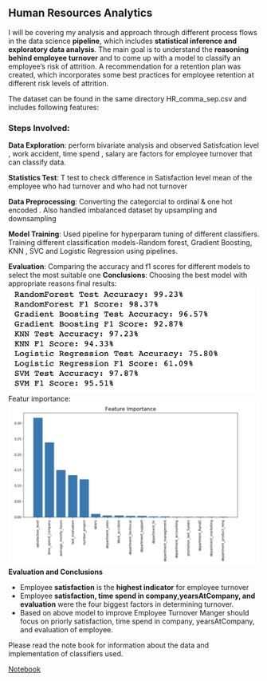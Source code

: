 ## Human Resources Analytics

I will be covering my analysis and approach through different process flows in the data science **pipeline**, which includes **statistical inference and exploratory data analysis**. The main goal is to understand the **reasoning behind employee turnover** and to come up with a model to classify an employee’s risk of attrition. A recommendation for a retention plan was created, which incorporates some best practices for employee retention at different risk levels of attrition.

The dataset can be found in the same directory HR_comma_sep.csv and includes following features:

### Steps Involved:

**Data Exploration**: perform bivariate analysis and observed Satisfcation level , work accident, time spend , salary are factors for employee turnover that can classify data.

**Statistics Test**: T test to check difference in Satisfaction level mean of the employee who had turnover and who had not turnover

**Data Preprocessing**: Converting the categorcial to ordinal & one hot encoded . Also handled imbalanced dataset by upsampling and downsampling

**Model Training**: Used pipeline for hyperparam tuning of different classifiers. Training different classification models-Random forest, Gradient Boosting, KNN , SVC and Logistic Regression using pipelines.

**Evaluation**: Comparing the accuracy and f1 scores for different models to select the most suitable one
**Conclusions**: Choosing the best model with appropriate reasons
final results:
<img src="./test_scores.png" alt="Final Output"/>
Featur importance:
<img src="./feature_importance.png" alt="Final Output"/>
**Evaluation and Conclusions**
- Employee **satisfaction** is the **highest indicator** for employee turnover
- Employee **satisfaction, time spend in company,yearsAtCompany, and evaluation** were the four biggest factors in determining turnover.
- Based on above model to improve Employee Turnover Manger should focus on priorly satisfaction, time spend in company, yearsAtCompany, and evaluation of employee.


Please read the note book for information about the data and implementation of classifiers used.

[Notebook](https://github.com/utkarshut/ML-Projects/blob/master/Employee%20Turnover/employee_trurnover.ipynb)

